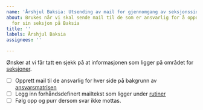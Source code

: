 ```yaml
---
name: 'Årshjul Baksia: Utsending av mail for gjennomgang av seksjonssiden'
about: Brukes når vi skal sende mail til de som er ansvarlig for å oppdatere innhold
  for sin seksjon på Baksia
title: ''
labels: Årshjul Baksia
assignees: ''

---
```


Ønsker at vi får tatt en sjekk på at informasjonen som ligger på området for [seksjoner](https://baksia.digdir.no/brukeropplevelse-og-datadeling/seksjoner/).

- [ ] Opprett mail til de ansvarlig for hver side på bakgrunn av [ansvarsmatrisen](https://digdir.sharepoint.com/:p:/r/sites/TeamStyringssystem/Delte%20dokumenter/General/Baksia_leveranser/Ansvarsmatrise%20Baksia/Ansvarsmatrise%20Baksia%20per%2028.11.2024.pptx?d=w923db82deaa34b56915dd50ff5b7f712&csf=1&web=1&e=TFeHkL)
- [ ] Legg inn forhåndsdefinert mailtekst som ligger under [rutiner](https://digdir.sharepoint.com/:f:/r/sites/TeamStyringssystem/Delte%20dokumenter/General/Baksia_leveranser/Rutiner%20knyttet%20til%20%C3%A5rshjul?csf=1&web=1&e=rpom0x)
- [ ] Følg opp og purr dersom svar ikke mottas.
